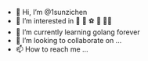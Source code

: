 - 👋 Hi, I’m @1sunzichen
- 👀 I’m interested in 🏀 🏓️ ⚽️ 🏃 🏊‍♀️
- 🌱 I’m currently learning golang forever
- 💞️ I’m looking to collaborate on ...
- 📫 How to reach me ...

<!---
1sunzichen/1sunzichen is a ✨ special ✨ repository because its `README.md` (this file) appears on your GitHub profile.
You can click the Preview link to take a look at your changes.
--->
